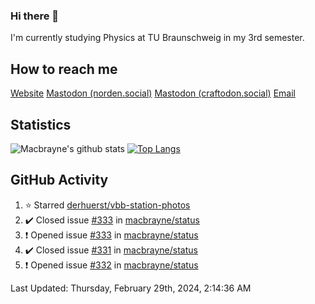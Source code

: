### Hi there 👋
I'm currently studying Physics at TU Braunschweig in my 3rd semester.

## How to reach me
[Website](https://florentin-schleuss.de)
<a rel="me" href="https://norden.social/@florentin">Mastodon (norden.social)</a>
<a rel="me" href="https://craftodon.social/@frodolon">Mastodon (craftodon.social)</a>
[Email](mailto:hello@macbrayne.de)

## Statistics
![Macbrayne's github stats](https://github-readme-stats.vercel.app/api?username=macbrayne&count_private=true&show_icons=true&hide_rank=true&custom_title=macbrayne's%20GitHub%20Stats)
[![Top Langs](https://github-readme-stats.vercel.app/api/top-langs/?username=macbrayne&exclude_repo=liftron&layout=compact)](https://github.com/anuraghazra/github-readme-stats)
## GitHub Activity

<!--RECENT_ACTIVITY:start-->
1. ⭐ Starred [derhuerst/vbb-station-photos](https://github.com/derhuerst/vbb-station-photos)
2. ✔️ Closed issue [#333](https://github.com/macbrayne/status/issues/333) in [macbrayne/status](https://github.com/macbrayne/status)
3. ❗️ Opened issue [#333](https://github.com/macbrayne/status/issues/333) in [macbrayne/status](https://github.com/macbrayne/status)
4. ✔️ Closed issue [#331](https://github.com/macbrayne/status/issues/331) in [macbrayne/status](https://github.com/macbrayne/status)
5. ❗️ Opened issue [#332](https://github.com/macbrayne/status/issues/332) in [macbrayne/status](https://github.com/macbrayne/status)
<!--RECENT_ACTIVITY:end-->

<!--RECENT_ACTIVITY:last_update-->
Last Updated: Thursday, February 29th, 2024, 2:14:36 AM
<!--RECENT_ACTIVITY:last_update_end-->


<!--
**macbrayne/macbrayne** is a ✨ _special_ ✨ repository because its `README.md` (this file) appears on your GitHub profile.

Here are some ideas to get you started:

- 🔭 I’m currently working on ...
- 🌱 I’m currently learning ...
- 👯 I’m looking to collaborate on ...
- 🤔 I’m looking for help with ...
- 💬 Ask me about ...
- 📫 How to reach me: ...
- 😄 Pronouns: ...
- ⚡ Fun fact: ...
-->
